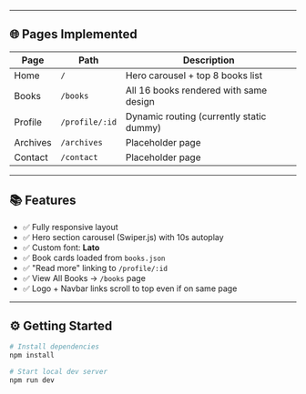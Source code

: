 
---

## 🌐 Pages Implemented

| Page     | Path         | Description                                  |
|----------|--------------|----------------------------------------------|
| Home     | `/`          | Hero carousel + top 8 books list             |
| Books    | `/books`     | All 16 books rendered with same design       |
| Profile  | `/profile/:id` | Dynamic routing (currently static dummy)     |
| Archives | `/archives`  | Placeholder page                             |
| Contact  | `/contact`   | Placeholder page                             |

---

## 📚 Features

- ✅ Fully responsive layout
- ✅ Hero section carousel (Swiper.js) with 10s autoplay
- ✅ Custom font: **Lato**
- ✅ Book cards loaded from `books.json`
- ✅ "Read more" linking to `/profile/:id`
- ✅ View All Books → `/books` page
- ✅ Logo + Navbar links scroll to top even if on same page

---

## ⚙️ Getting Started

```bash
# Install dependencies
npm install

# Start local dev server
npm run dev
